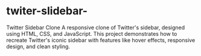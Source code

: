 # twiter-slidebar-
Twitter Sidebar Clone A responsive clone of Twitter's sidebar, designed using HTML, CSS, and JavaScript. This project demonstrates how to recreate Twitter's iconic sidebar with features like hover effects, responsive design, and clean styling.

